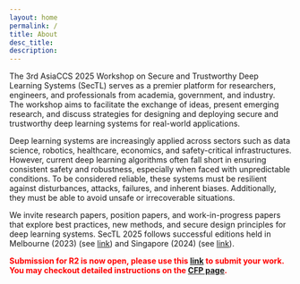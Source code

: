 ```yaml
---
layout: home
permalink: /
title: About
desc_title: 
description: 
---
```


The 3rd AsiaCCS 2025 Workshop on Secure and Trustworthy Deep Learning Systems (SecTL) serves as a premier platform for researchers, engineers, and professionals from academia, government, and industry. The workshop aims to facilitate the exchange of ideas, present emerging research, and discuss strategies for designing and deploying secure and trustworthy deep learning systems for real-world applications. 

Deep learning systems are increasingly applied across sectors such as data science, robotics, healthcare, economics, and safety-critical infrastructures. However, current deep learning algorithms often fall short in ensuring consistent safety and robustness, especially when faced with unpredictable conditions. To be considered reliable, these systems must be resilient against disturbances, attacks, failures, and inherent biases. Additionally, they must be able to avoid unsafe or irrecoverable situations.

We invite research papers, position papers, and work-in-progress papers that explore best practices, new methods, and secure design principles for deep learning systems. SecTL 2025 follows successful editions held in Melbourne (2023) (see [link](https://asiaccs-sectl.github.io/2023/)) and Singapore (2024) (see [link](https://www.sectl.com)).

<span style="color:red">**Submission for R2 is now open, please use this [link](https://sectl25cycle2.hotcrp.com/) to submit your work. You may checkout detailed instructions on the [CFP page](cfp).**</span>
